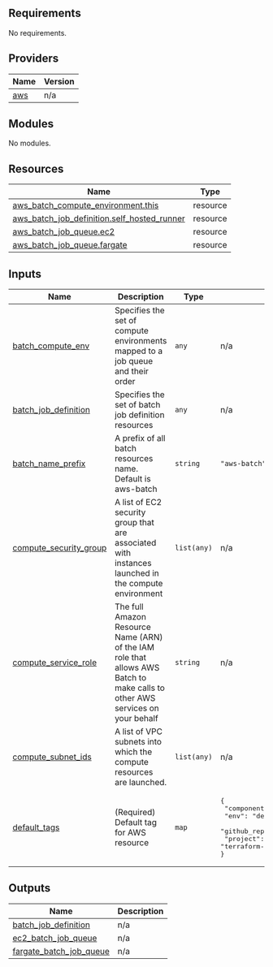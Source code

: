 <!-- BEGIN_TF_DOCS -->
## Requirements

No requirements.

## Providers

| Name | Version |
|------|---------|
| <a name="provider_aws"></a> [aws](#provider\_aws) | n/a |

## Modules

No modules.

## Resources

| Name | Type |
|------|------|
| [aws_batch_compute_environment.this](https://registry.terraform.io/providers/hashicorp/aws/latest/docs/resources/batch_compute_environment) | resource |
| [aws_batch_job_definition.self_hosted_runner](https://registry.terraform.io/providers/hashicorp/aws/latest/docs/resources/batch_job_definition) | resource |
| [aws_batch_job_queue.ec2](https://registry.terraform.io/providers/hashicorp/aws/latest/docs/resources/batch_job_queue) | resource |
| [aws_batch_job_queue.fargate](https://registry.terraform.io/providers/hashicorp/aws/latest/docs/resources/batch_job_queue) | resource |

## Inputs

| Name | Description | Type | Default | Required |
|------|-------------|------|---------|:--------:|
| <a name="input_batch_compute_env"></a> [batch\_compute\_env](#input\_batch\_compute\_env) | Specifies the set of compute environments mapped to a job queue and their order | `any` | n/a | yes |
| <a name="input_batch_job_definition"></a> [batch\_job\_definition](#input\_batch\_job\_definition) | Specifies the set of batch job definition resources | `any` | n/a | yes |
| <a name="input_batch_name_prefix"></a> [batch\_name\_prefix](#input\_batch\_name\_prefix) | A prefix of all batch resources name. Default is aws-batch | `string` | `"aws-batch"` | no |
| <a name="input_compute_security_group"></a> [compute\_security\_group](#input\_compute\_security\_group) | A list of EC2 security group that are associated with instances launched in the compute environment | `list(any)` | n/a | yes |
| <a name="input_compute_service_role"></a> [compute\_service\_role](#input\_compute\_service\_role) | The full Amazon Resource Name (ARN) of the IAM role that allows AWS Batch to make calls to other AWS services on your behalf | `string` | n/a | yes |
| <a name="input_compute_subnet_ids"></a> [compute\_subnet\_ids](#input\_compute\_subnet\_ids) | A list of VPC subnets into which the compute resources are launched. | `list(any)` | n/a | yes |
| <a name="input_default_tags"></a> [default\_tags](#input\_default\_tags) | (Required) Default tag for AWS resource | `map` | <pre>{<br>  "component": "batch",<br>  "env": "dev",<br>  "github_repo": "",<br>  "project": "terraform-aws-batch-github-runner"<br>}</pre> | no |

## Outputs

| Name | Description |
|------|-------------|
| <a name="output_batch_job_definition"></a> [batch\_job\_definition](#output\_batch\_job\_definition) | n/a |
| <a name="output_ec2_batch_job_queue"></a> [ec2\_batch\_job\_queue](#output\_ec2\_batch\_job\_queue) | n/a |
| <a name="output_fargate_batch_job_queue"></a> [fargate\_batch\_job\_queue](#output\_fargate\_batch\_job\_queue) | n/a |
<!-- END_TF_DOCS -->